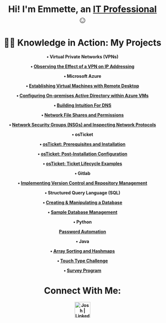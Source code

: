<h1 align="center">Hi! I'm Emmette, an <a href="https://linkedin.com/in/emmette-quiambao-517a03231">IT Professional</a> ☺</h1>

<h1 align="center">👨‍💻 Knowledge in Action: My Projects</h1>

<p align="center">
  <b>&#8226; Virtual Private Networks (VPNs)</b>
</p>

<p align="center">
  <b>&#8226; <a href="https://github.com/Emq17/Observing-IP-Addresses-Through-ProtonVPN">Observing the Effect of a VPN on IP Addressing</a>
</p>






<p align="center">
  <b>&#8226; Microsoft Azure</b>
</p>

<p align="center">
  <b>&#8226; <a href="https://github.com/Emq17/Creating-Virtual-Machine-Azure">Establishing Virtual Machines with Remote Desktop</a>
</p>

<p align="center">
  <b>&#8226; <a href="https://github.com/NetProtect1/Configuring-On-premises-Active-Directory-within-Azure-VMs">Configuring On-premises Active Directory within Azure VMs</a>
</p>

<p align="center">
  <b>&#8226; <a href="https://github.com/Emq17/Building-Intuition-For-DNS">Building Intuition For DNS</a>
</p>

<p align="center">
  <b>&#8226; <a href="https://github.com/Emq17/Network-File-Shares-And-Permissions">Network File Shares and Permissions</a>
</p>

<p align="center">
  <b>&#8226; <a href="https://github.com/NetProtect1/Network-Security-Groups-and-Inspecting-Network-Protocols">Network Security Groups (NSGs) and Inspecting Network Protocols</a>
</p>




<!-- <p align="center">
  - <b>Help Desk Ticketing System</b> -
</p> -->

<p align="center">
  <b>&#8226; osTicket</b>
</p>

 <p align="center">
  <b>&#8226; <a href="https://github.com/Emq17/osTicket-Prerequisites-and-Installation/tree/main">osTicket: Prerequisites and Installation</a>
</p>

<p align="center">
  <b>&#8226; <a href="https://github.com/NetProtect1/osTicket-Post-Installation-Configuration">osTicket: Post-Installation Configuration</a>
</p>

<p align="center">
  <b>&#8226; <a href="https://github.com/NetProtect1/osTicket-Ticket-Lifecycle-Examples">osTicket: Ticket Lifecycle Examples</a>
</p>



<p align="center">
  <b>&#8226; Gitlab</b>
</p>

<p align="center">
  <b>&#8226; <a href="https://github.com/Emq17/Version-Control-Using-Git-for-Gitlab">Implementing Version Control and Repository Management</a>
</p>




<p align="center">
  <b>&#8226; Structured Query Language (SQL)</b>
</p>

<p align="center">
  <b>&#8226; <a href="https://github.com/Emq17/Creating-And-Manipulating-A-Database/tree/main">Creating & Manipulating a Database</a>
</p>


<p align="center">
  <b>&#8226; <a href="https://github.com/Emq17/Sample-Database-Management/tree/main">Sample Database Management</a>
</p>






<p align="center">
  <b>&#8226; Python</b>
</p>

<p align="center">
<a href="https://github.com/Emq17/Password-Automation/tree/main">Password Automation</a>
</p>
 



<p align="center">
  <b>&#8226; Java</b>
</p>


<p align="center">
  <b>&#8226; <a href="https://github.com/Emq17/Array-Sorting-and-Hashmaps">Array Sorting and Hashmaps</a></b>
</p>


<p align="center">
  <b>&#8226; <a href="https://github.com/Emq17/Touch-Typing/tree/main">Touch Type Challenge</a>
</p>
 

<p align="center">
  <b>&#8226; <a href="https://github.com/Emq17/Survey-Program">Survey Program</a>
</p>

 

<h1 align="center">Connect With Me:</h1>


<p align="center">
  <a href="https://linkedin.com/in/emmetteq">
    <img alt="Josh | LinkedIn" width="50px" src="https://upload.wikimedia.org/wikipedia/commons/8/81/LinkedIn_icon.svg" />
  </a>
</p>



<!-- [<img align="left" alt="Josh | Instagram" width="22px" src="https://cdn.jsdelivr.net/npm/simple-icons@v3/icons/instagram.svg" />][instagram]

[instagram]: https://www.instagram.com/Josh -->


